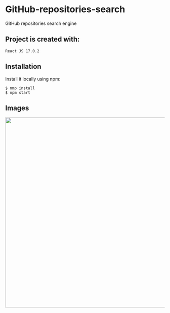 # GitHub-repositories-search

GitHub repositories search engine

## Project is created with:

    React JS 17.0.2

## Installation

Install it locally using npm:

```
$ nmp install
$ npm start
```

## Images

<p align="center">
<img src="./src/components/Images/github-preview.jpg" width="600" height="auto">
</p>
